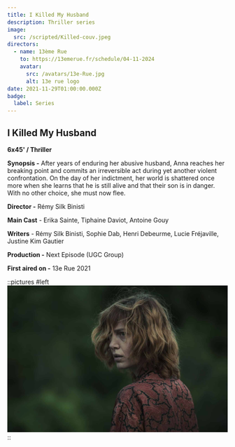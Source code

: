 ```yaml
---
title: I Killed My Husband
description: Thriller series
image:
  src: /scripted/Killed-couv.jpeg
directors:
  - name: 13ème Rue
    to: https://13emerue.fr/schedule/04-11-2024
    avatar:
      src: /avatars/13e-Rue.jpg
      alt: 13e rue logo
date: 2021-11-29T01:00:00.000Z
badge:
  label: Series
---
```


## **I Killed My Husband**

**6x45' / Thriller**

**Synopsis -** After years of enduring her abusive husband, Anna reaches her breaking point and commits an irreversible act during yet another violent confrontation. On the day of her indictment, her world is shattered once more when she learns that he is still alive and that their son is in danger. With no other choice, she must now flee.

**Director -** Rémy Silk Binisti

**Main Cast** - Erika Sainte, Tiphaine Daviot, Antoine Gouy 

**Writers** - Rémy Silk Binisti, Sophie Dab, Henri Debeurme, Lucie Fréjaville, Justine Kim Gautier

**Production -** Next Episode (UGC Group)

**First aired on -** 13e Rue 2021

::pictures
#left
![blond woman looking back](/scripted/Ikilledmyhusband.jpg)
::
